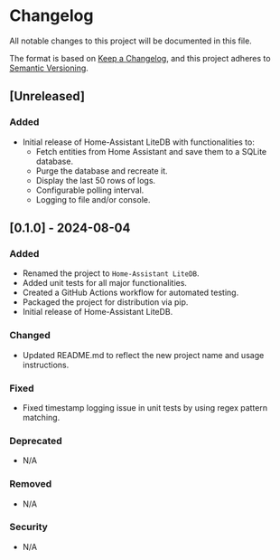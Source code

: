 # Changelog

All notable changes to this project will be documented in this file.

The format is based on [Keep a Changelog](https://keepachangelog.com/en/1.0.0/),
and this project adheres to [Semantic Versioning](https://semver.org/spec/v2.0.0.html).

## [Unreleased]

### Added

- Initial release of Home-Assistant LiteDB with functionalities to:
  - Fetch entities from Home Assistant and save them to a SQLite database.
  - Purge the database and recreate it.
  - Display the last 50 rows of logs.
  - Configurable polling interval.
  - Logging to file and/or console.

## [0.1.0] - 2024-08-04

### Added

- Renamed the project to `Home-Assistant LiteDB`.
- Added unit tests for all major functionalities.
- Created a GitHub Actions workflow for automated testing.
- Packaged the project for distribution via pip.
- Initial release of Home-Assistant LiteDB.

### Changed

- Updated README.md to reflect the new project name and usage instructions.

### Fixed

- Fixed timestamp logging issue in unit tests by using regex pattern matching.

### Deprecated

- N/A

### Removed

- N/A

### Security

- N/A
